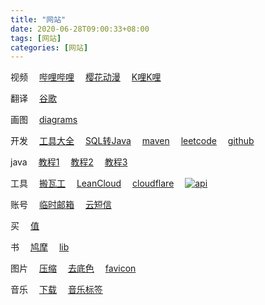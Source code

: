 ```yaml
---
title: "网站"
date: 2020-06-28T09:00:33+08:00
tags: [网站]
categories: [网站]
---
```



视频
&emsp;[哔哩哔哩](https://bilibili.com)
&emsp;[樱花动漫](http://yhdm.tv)
&emsp;[K哩K哩](https://klkl.tv)

翻译
&emsp;[谷歌](https://translate.google.cn)

画图
&emsp;[diagrams](https://app.diagrams.net)

开发
&emsp;[工具大全](https://www.bejson.com)
&emsp;[SQL转Java](https://java.bejson.com/generator)
&emsp;[maven](https://mvnrepository.com)
&emsp;[leetcode](https://leetcode.com)
&emsp;[github](https://github.com)

java
&emsp;[教程1](https://github.com/Snailclimb/JavaGuide)
&emsp;[教程2](https://github.com/justjavac/free-programming-books-zh_CN)
&emsp;[教程3](https://github.com/CyC2018/CS-Notes)

工具
&emsp;[搬瓦工](https://kiwivm.64clouds.com)
&emsp;[LeanCloud](https://leancloud.cn/dashboard/applist.html#/apps)
&emsp;[cloudflare](https://dash.cloudflare.com)
&emsp;[![api](/favicon.ico)](https://yzlc.xyz/api)

账号
&emsp;[临时邮箱](https://temp-mail.org/zh)
&emsp;[云短信](https://www.materialtools.com)

买
&emsp;[值](https://smzdm.com)

书
&emsp;[鸠摩](https://jiumodiary.com)
&emsp;[lib](https://gen.lib.rus.ec)

图片
&emsp;[压缩](https://tinypng.com)
&emsp;[去底色](https://www.yasuotu.com/mbuttonColor)
&emsp;[favicon](https://realfavicongenerator.net)

音乐
&emsp;[下载](http://tool.liumingye.cn/music/?page=searchPage)
&emsp;[音乐标签](https://www.cnblogs.com/vinlxc/p/11347744.html)